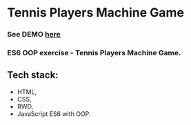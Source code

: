 # Tennis Players Machine Game

### See DEMO [here](https://pawel-chmiel.github.io/Tennis-Players-Machine-Game/)

### ES6 OOP exercise - Tennis Players Machine Game.


## Tech stack:

- HTML, 
- CSS, 
- RWD,
- JavaScript ES6 with OOP.